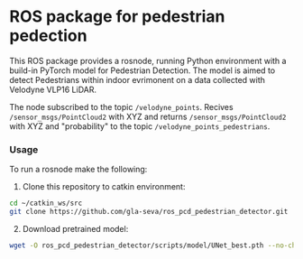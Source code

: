 # ROS package for pedestrian pedection

This ROS package provides a rosnode, running Python environment with a build-in PyTorch model for Pedestrian Detection.
The model is aimed to detect Pedestrians within indoor evrimonent on a data collected with Velodyne VLP16 LiDAR.

The node subscribed to the topic `/velodyne_points`. Recives `/sensor_msgs/PointCloud2` with XYZ
and returns `/sensor_msgs/PointCloud2` with XYZ and "probability" to the topic `/velodyne_points_pedestrians`.

### Usage

To run a rosnode make the following:

1. Clone this repository to catkin environment:

```bash
cd ~/catkin_ws/src
git clone https://github.com/gla-seva/ros_pcd_pedestrian_detector.git
```
2. Download pretrained model:
```bash
wget -O ros_pcd_pedestrian_detector/scripts/model/UNet_best.pth --no-check-certificate 'https://docs.google.com/uc?export=download&id=1PU6-fHTE9n7xFma6vS2d_w4shnkKkKNi'
```
